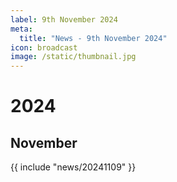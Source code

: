 ```yaml
---
label: 9th November 2024
meta:
  title: "News - 9th November 2024"
icon: broadcast
image: /static/thumbnail.jpg
---
```


# 2024
## November

{{ include "news/20241109" }}